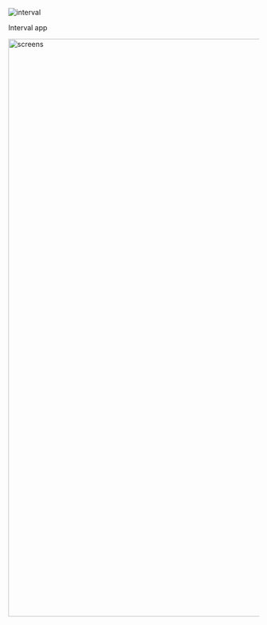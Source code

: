 ![interval](https://user-images.githubusercontent.com/70133983/176562432-a47a9836-66ed-492f-afab-d827acb0032d.png)

Interval app


<img width="1161" alt="screens" src="https://user-images.githubusercontent.com/70133983/176562516-fba10718-5f6e-4173-a558-4c1f6a5478b2.png">


